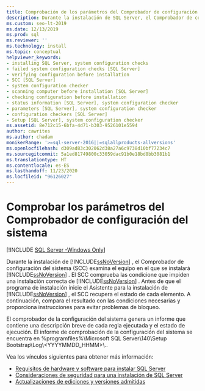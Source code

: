 ```yaml
---
title: Comprobación de los parámetros del Comprobador de configuración del sistema
description: Durante la instalación de SQL Server, el Comprobador de configuración del sistema para las condiciones que impiden una instalación correcta de SQL Server.
ms.custom: seo-lt-2019
ms.date: 12/13/2019
ms.prod: sql
ms.reviewer: ''
ms.technology: install
ms.topic: conceptual
helpviewer_keywords:
- installing SQL Server, system configuration checks
- failed system configuration checks [SQL Server]
- verifying configuration before installation
- SCC [SQL Server]
- system configuration checker
- scanning computer before installation [SQL Server]
- checking configuration before installation
- status information [SQL Server], system configuration checker
- parameters [SQL Server], system configuration checker
- configuration checkers [SQL Server]
- Setup [SQL Server], system configuration checker
ms.assetid: 8e712c15-6bfa-4d71-b303-9526101e5594
author: cawrites
ms.author: chadam
monikerRange: '>=sql-server-2016||=sqlallproducts-allversions'
ms.openlocfilehash: d309ad83c302062d38a27a6c9738d10bf77234c7
ms.sourcegitcommit: 5a1ed81749800c33059dac91b0e18bd8bb3081b1
ms.translationtype: HT
ms.contentlocale: es-ES
ms.lasthandoff: 11/23/2020
ms.locfileid: "96126027"
---
```

# <a name="check-parameters-for-the-system-configuration-checker"></a>Comprobar los parámetros del Comprobador de configuración del sistema

[!INCLUDE [SQL Server -Windows Only](../../includes/applies-to-version/sql-windows-only.md)]

Durante la instalación de [!INCLUDE[ssNoVersion](../../includes/ssnoversion-md.md)] , el Comprobador de configuración del sistema (SCC) examina el equipo en el que se instalará [!INCLUDE[ssNoVersion](../../includes/ssnoversion-md.md)] . El SCC comprueba las condicione que impiden una instalación correcta de [!INCLUDE[ssNoVersion](../../includes/ssnoversion-md.md)] . Antes de que el programa de instalación inicie el Asistente para la instalación de [!INCLUDE[ssNoVersion](../../includes/ssnoversion-md.md)] , el SCC recupera el estado de cada elemento. A continuación, compara el resultado con las condiciones necesarias y proporciona instrucciones para evitar problemas de bloqueo.  
  
El comprobador de la configuración del sistema genera un informe que contiene una descripción breve de cada regla ejecutada y el estado de ejecución. El informe de comprobación de la configuración del sistema se encuentra en %programfiles%\Microsoft SQL Server\140\Setup Bootstrap\Log\\\<YYYYMMDD_HHMM>\\\..    
  
Vea los vínculos siguientes para obtener más información:

- [Requisitos de hardware y software para instalar SQL Server](../../sql-server/install/hardware-and-software-requirements-for-installing-sql-server.md)   
- [Consideraciones de seguridad para una instalación de SQL Server](../../sql-server/install/security-considerations-for-a-sql-server-installation.md)   
- [Actualizaciones de ediciones y versiones admitidas](../../database-engine/install-windows/supported-version-and-edition-upgrades.md)  
  
  
